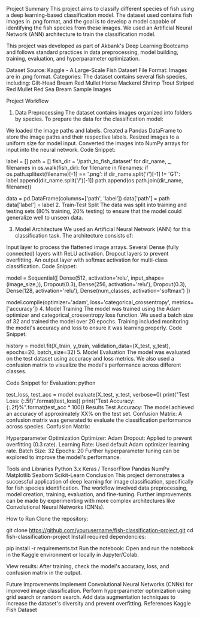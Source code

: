 Project Summary
This project aims to classify different species of fish using a deep learning-based classification model. The dataset used contains fish images in .png format, and the goal is to develop a model capable of identifying the fish species from these images. We used an Artificial Neural Network (ANN) architecture to train the classification model.

This project was developed as part of Akbank's Deep Learning Bootcamp and follows standard practices in data preprocessing, model building, training, evaluation, and hyperparameter optimization.

Dataset
Source: Kaggle - A Large-Scale Fish Dataset
File Format: Images are in .png format.
Categories: The dataset contains several fish species, including:
Gilt-Head Bream
Red Mullet
Horse Mackerel
Shrimp
Trout
Striped Red Mullet
Red Sea Bream
Sample Images
<!-- Replace with actual image path -->

Project Workflow
1. Data Preprocessing
The dataset contains images organized into folders by species. To prepare the data for the classification model:

We loaded the image paths and labels.
Created a Pandas DataFrame to store the image paths and their respective labels.
Resized images to a uniform size for model input.
Converted the images into NumPy arrays for input into the neural network.
Code Snippet:

label = []
path = []
fish_dir = '/path_to_fish_dataset'
for dir_name, _, filenames in os.walk(fish_dir):
    for filename in filenames:
        if os.path.splitext(filename)[-1] == '.png':
            if dir_name.split('/')[-1] != 'GT':
                label.append(dir_name.split('/')[-1])
                path.append(os.path.join(dir_name, filename))

data = pd.DataFrame(columns=['path', 'label'])
data['path'] = path
data['label'] = label
2. Train-Test Split
The data was split into training and testing sets (80% training, 20% testing) to ensure that the model could generalize well to unseen data.

3. Model Architecture
We used an Artificial Neural Network (ANN) for this classification task. The architecture consists of:

Input layer to process the flattened image arrays.
Several Dense (fully connected) layers with ReLU activation.
Dropout layers to prevent overfitting.
An output layer with softmax activation for multi-class classification.
Code Snippet:

model = Sequential([
    Dense(512, activation='relu', input_shape=(image_size,)),
    Dropout(0.3),
    Dense(256, activation='relu'),
    Dropout(0.3),
    Dense(128, activation='relu'),
    Dense(num_classes, activation='softmax')
])

model.compile(optimizer='adam', loss='categorical_crossentropy', metrics=['accuracy'])
4. Model Training
The model was trained using the Adam optimizer and categorical_crossentropy loss function.
We used a batch size of 32 and trained the model over 20 epochs.
Training included monitoring the model's accuracy and loss to ensure it was learning properly.
Code Snippet:

history = model.fit(X_train, y_train, validation_data=(X_test, y_test), epochs=20, batch_size=32)
5. Model Evaluation
The model was evaluated on the test dataset using accuracy and loss metrics. We also used a confusion matrix to visualize the model's performance across different classes.

Code Snippet for Evaluation:
python

test_loss, test_acc = model.evaluate(X_test, y_test, verbose=0)
print("Test Loss: {:.5f}".format(test_loss))
print("Test Accuracy: {:.2f}%".format(test_acc * 100))
Results
Test Accuracy: The model achieved an accuracy of approximately XX% on the test set.
Confusion Matrix: A confusion matrix was generated to evaluate the classification performance across species.
Confusion Matrix:
<!-- Replace with actual confusion matrix path -->

Hyperparameter Optimization
Optimizer: Adam
Dropout: Applied to prevent overfitting (0.3 rate).
Learning Rate: Used default Adam optimizer learning rate.
Batch Size: 32
Epochs: 20
Further hyperparameter tuning can be explored to improve the model's performance.

Tools and Libraries
Python 3.x
Keras / TensorFlow
Pandas
NumPy
Matplotlib
Seaborn
Scikit-Learn
Conclusion
This project demonstrates a successful application of deep learning for image classification, specifically for fish species identification. The workflow involved data preprocessing, model creation, training, evaluation, and fine-tuning. Further improvements can be made by experimenting with more complex architectures like Convolutional Neural Networks (CNNs).

How to Run
Clone the repository:


git clone https://github.com/yourusername/fish-classification-project.git
cd fish-classification-project
Install required dependencies:

pip install -r requirements.txt
Run the notebook: Open and run the notebook in the Kaggle environment or locally in Jupyter/Colab.

View results: After training, check the model's accuracy, loss, and confusion matrix in the output.

Future Improvements
Implement Convolutional Neural Networks (CNNs) for improved image classification.
Perform hyperparameter optimization using grid search or random search.
Add data augmentation techniques to increase the dataset's diversity and prevent overfitting.
References
Kaggle Fish Dataset
